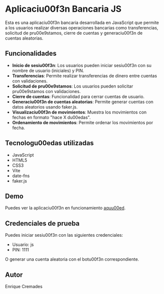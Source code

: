 # Aplicaciu00f3n Bancaria JS

Esta es una aplicaciu00f3n bancaria desarrollada en JavaScript que permite a los usuarios realizar diversas operaciones bancarias como transferencias, solicitud de pru00e9stamos, cierre de cuentas y generaciu00f3n de cuentas aleatorias.

## Funcionalidades

- **Inicio de sesiu00f3n**: Los usuarios pueden iniciar sesiu00f3n con su nombre de usuario (iniciales) y PIN.
- **Transferencias**: Permite realizar transferencias de dinero entre cuentas con validaciones.
- **Solicitud de pru00e9stamos**: Los usuarios pueden solicitar pru00e9stamos con validaciones.
- **Cierre de cuentas**: Funcionalidad para cerrar cuentas de usuario.
- **Generaciu00f3n de cuentas aleatorias**: Permite generar cuentas con datos aleatorios usando faker.js.
- **Visualizaciu00f3n de movimientos**: Muestra los movimientos con fechas en formato "hace X du00edas".
- **Ordenamiento de movimientos**: Permite ordenar los movimientos por fecha.

## Tecnologu00edas utilizadas

- JavaScript
- HTML5
- CSS3
- Vite
- date-fns
- faker.js

## Demo

Puedes ver la aplicaciu00f3n en funcionamiento [aquu00ed](https://ecremades.github.io/JS_Banco/).

## Credenciales de prueba

Puedes iniciar sesiu00f3n con las siguientes credenciales:

- Usuario: js
- PIN: 1111

O generar una cuenta aleatoria con el botu00f3n correspondiente.

## Autor

Enrique Cremades
